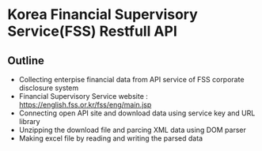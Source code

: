 # Korea Financial Supervisory Service(FSS) Restfull API
## Outline
* Collecting enterpise financial data from API service of FSS corporate disclosure system
* Financial Supervisory Service website : https://english.fss.or.kr/fss/eng/main.jsp
* Connecting open API site and download data using service key and URL library
* Unzipping the download file and parcing XML data using DOM parser
* Making excel file by reading and writing the parsed data
